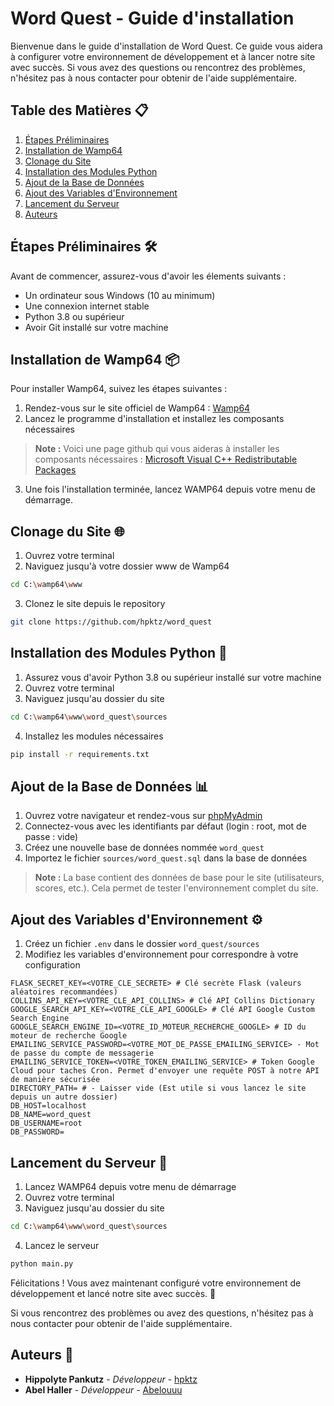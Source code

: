 # Word Quest - Guide d'installation

Bienvenue dans le guide d'installation de Word Quest. Ce guide vous aidera à configurer votre environnement de développement et à lancer notre site avec succès. Si vous avez des questions ou rencontrez des problèmes, n'hésitez pas à nous contacter pour obtenir de l'aide supplémentaire.

## Table des Matières 📋
1. [Étapes Préliminaires](#étapes-préliminaires-)
2. [Installation de Wamp64](#installation-de-wamp64-)
3. [Clonage du Site](#clonage-du-site-)
4. [Installation des Modules Python](#installation-des-modules-python-)
5. [Ajout de la Base de Données](#ajout-de-la-base-de-données-)
6. [Ajout des Variables d'Environnement](#ajout-des-variables-d'environnement-)
7. [Lancement du Serveur](#lancement-du-serveur-)
8. [Auteurs](#auteurs-)
 
## Étapes Préliminaires 🛠️

Avant de commencer, assurez-vous d'avoir les élements suivants :
- Un ordinateur sous Windows (10 au minimum)
- Une connexion internet stable
- Python 3.8 ou supérieur
- Avoir Git installé sur votre machine

## Installation de Wamp64 📦

Pour installer Wamp64, suivez les étapes suivantes :
1. Rendez-vous sur le site officiel de Wamp64 : [Wamp64](https://www.wampserver.com/)
2. Lancez le programme d'installation et installez les composants nécessaires
> **Note :** Voici une page github qui vous aideras à installer les composants nécessaires :
> [Microsoft Visual C++ Redistributable Packages](https://gist.github.com/ChuckMichael/7366c38f27e524add3c54f710678c98b)
3. Une fois l'installation terminée, lancez WAMP64 depuis votre menu de démarrage.

## Clonage du Site 🌐

1. Ouvrez votre terminal
2. Naviguez jusqu'à votre dossier www de Wamp64
```bash
cd C:\wamp64\www
```
3. Clonez le site depuis le repository
```bash 
git clone https://github.com/hpktz/word_quest
```

## Installation des Modules Python 🐍

1. Assurez vous d'avoir Python 3.8 ou supérieur installé sur votre machine
2. Ouvrez votre terminal
3. Naviguez jusqu'au dossier du site
```bash
cd C:\wamp64\www\word_quest\sources
```
4. Installez les modules nécessaires
```bash
pip install -r requirements.txt
```

## Ajout de la Base de Données 📊

1. Ouvrez votre navigateur et rendez-vous sur [phpMyAdmin](http://localhost/phpmyadmin/)
2. Connectez-vous avec les identifiants par défaut (login : root, mot de passe : vide)
3. Créez une nouvelle base de données nommée `word_quest`
4. Importez le fichier `sources/word_quest.sql` dans la base de données
> **Note :** La base contient des données de base pour le site (utilisateurs, scores, etc.). Cela permet de tester l'environnement complet du site.

## Ajout des Variables d'Environnement ⚙️

1. Créez un fichier `.env` dans le dossier `word_quest/sources`
2. Modifiez les variables d'environnement pour correspondre à votre configuration
```env
FLASK_SECRET_KEY=<VOTRE_CLE_SECRETE> # Clé secrète Flask (valeurs aléatoires recommandées)
COLLINS_API_KEY=<VOTRE_CLE_API_COLLINS> # Clé API Collins Dictionary
GOOGLE_SEARCH_API_KEY=<VOTRE_CLE_API_GOOGLE> # Clé API Google Custom Search Engine
GOOGLE_SEARCH_ENGINE_ID=<VOTRE_ID_MOTEUR_RECHERCHE_GOOGLE> # ID du moteur de recherche Google
EMAILING_SERVICE_PASSWORD=<VOTRE_MOT_DE_PASSE_EMAILING_SERVICE> - Mot de passe du compte de messagerie
EMAILING_SERVICE_TOKEN=<VOTRE_TOKEN_EMAILING_SERVICE> # Token Google Cloud pour taches Cron. Permet d'envoyer une requête POST à notre API de manière sécurisée
DIRECTORY_PATH= # - Laisser vide (Est utile si vous lancez le site depuis un autre dossier)
DB_HOST=localhost
DB_NAME=word_quest
DB_USERNAME=root
DB_PASSWORD=
```

## Lancement du Serveur 🚀

1. Lancez WAMP64 depuis votre menu de démarrage
2. Ouvrez votre terminal
3. Naviguez jusqu'au dossier du site
```bash
cd C:\wamp64\www\word_quest\sources
```
4. Lancez le serveur
```bash
python main.py
```

Félicitations ! Vous avez maintenant configuré votre environnement de développement et lancé notre site avec succès. 🎉

Si vous rencontrez des problèmes ou avez des questions, n'hésitez pas à nous contacter pour obtenir de l'aide supplémentaire.

## Auteurs 📝

- **Hippolyte Pankutz** - *Développeur* - [hpktz](https://github.com/hpktz)
- **Abel Haller** - *Développeur* - [Abelouuu](https://github.com/Abelouuu)